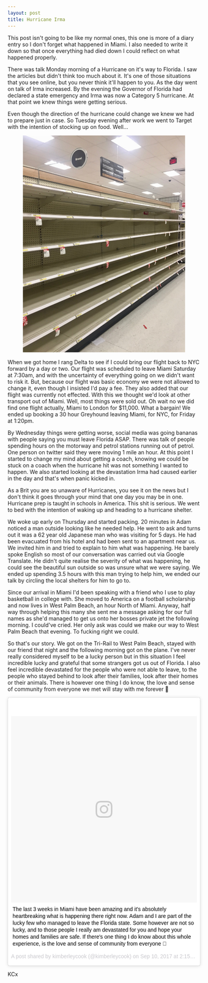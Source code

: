 ```yaml
---
layout: post
title: Hurricane Irma
---
```


This post isn't going to be like my normal ones, this one is more of a diary entry so I don't forget what happened in Miami. I also needed to write it down so that once everything had died down I could reflect on what happened properly.

There was talk Monday morning of a Hurricane on it's way to Florida. I saw the articles but didn't think too much about it. It's one of those situations that you see online, but you never think it'll happen to you. As the day went on talk of Irma increased. By the evening the Governor of Florida had declared a state emergency and Irma was now a Category 5 hurricane. At that point we knew things were getting serious.

Even though the direction of the hurricane could change we knew we had to prepare just in case. So Tuesday evening after work we went to Target with the intention of stocking up on food. Well...

<figure>
  <img src="/images/irma-empty-shelf-1.jpg" class="medium-image" alt="Target empty shelf">
</figure>

When we got home I rang Delta to see if I could bring our flight back to NYC forward by a day or two. Our flight was scheduled to leave Miami Saturday at 7:30am, and with the uncertainty of everything going on we didn't want to risk it. But, because our flight was basic economy we were not allowed to change it, even though I insisted I'd pay a fee. They also added that our flight was currently not effected. With this we thought we'd look at other transport out of Miami. Well, most things were sold out. Oh wait no we did find one flight actually, Miami to London for $11,000. What a bargain! We ended up booking a 30 hour Greyhound leaving Miami, for NYC, for Friday at 1:20pm.

By Wednesday things were getting worse, social media was going bananas with people saying you must leave Florida ASAP. There was talk of people spending hours on the motorway and petrol stations running out of petrol. One person on twitter said they were moving 1 mile an hour. At this point I started to change my mind about getting a coach, knowing we could be stuck on a coach when the hurricane hit was not something I wanted to happen. We also started looking at the devastation Irma had caused earlier in the day and that's when panic kicked in.

As a Brit you are so unaware of Hurricanes, you see it on the news but I don't think it goes through your mind that one day you may be in one. Hurricane prep is taught in schools in America. This shit is serious. We went to bed with the intention of waking up and heading to a hurricane shelter.

We woke up early on Thursday and started packing. 20 minutes in Adam noticed a man outside looking like he needed help. He went to ask and turns out it was a 62 year old Japanese man who was visiting for 5 days. He had been evacuated from his hotel and had been sent to an apartment near us. We invited him in and tried to explain to him what was happening. He barely spoke English so most of our conversation was carried out via Google Translate. He didn't quite realise the severity of what was happening, he could see the beautiful sun outside so was unsure what we were saying. We ended up spending 3.5 hours with this man trying to help him, we ended our talk by circling the local shelters for him to go to.

Since our arrival in Miami I'd been speaking with a friend who I use to play basketball in college with. She moved to America on a football scholarship and now lives in West Palm Beach, an hour North of Miami. Anyway, half way through helping this many she sent me a message asking for our full names as she'd managed to get us onto her bosses private jet the following morning. I could've cried. Her only ask was could we make our way to West Palm Beach that evening. To fucking right we could.

So that's our story. We got on the Tri-Rail to West Palm Beach, stayed with our friend that night and the following morning got on the plane. I've never really considered myself to be a lucky person but in this situation I feel incredible lucky and grateful that some strangers got us out of Florida. I also feel incredible devastated for the people who were not able to leave, to the people who stayed behind to look after their families, look after their homes or their animals. There is however one thing I do know, the love and sense of community from everyone we met will stay with me forever 💜

<div class="instagram-embed">
<blockquote class="instagram-media" data-instgrm-captioned data-instgrm-version="7" style=" background:#FFF; border:0; border-radius:3px; box-shadow:0 0 1px 0 rgba(0,0,0,0.5),0 1px 10px 0 rgba(0,0,0,0.15); margin: 1px; max-width:658px; padding:0; width:99.375%; width:-webkit-calc(100% - 2px); width:calc(100% - 2px);"><div style="padding:8px;"> <div style=" background:#F8F8F8; line-height:0; margin-top:40px; padding:50.0% 0; text-align:center; width:100%;"> <div style=" background:url(data:image/png;base64,iVBORw0KGgoAAAANSUhEUgAAACwAAAAsCAMAAAApWqozAAAABGdBTUEAALGPC/xhBQAAAAFzUkdCAK7OHOkAAAAMUExURczMzPf399fX1+bm5mzY9AMAAADiSURBVDjLvZXbEsMgCES5/P8/t9FuRVCRmU73JWlzosgSIIZURCjo/ad+EQJJB4Hv8BFt+IDpQoCx1wjOSBFhh2XssxEIYn3ulI/6MNReE07UIWJEv8UEOWDS88LY97kqyTliJKKtuYBbruAyVh5wOHiXmpi5we58Ek028czwyuQdLKPG1Bkb4NnM+VeAnfHqn1k4+GPT6uGQcvu2h2OVuIf/gWUFyy8OWEpdyZSa3aVCqpVoVvzZZ2VTnn2wU8qzVjDDetO90GSy9mVLqtgYSy231MxrY6I2gGqjrTY0L8fxCxfCBbhWrsYYAAAAAElFTkSuQmCC); display:block; height:44px; margin:0 auto -44px; position:relative; top:-22px; width:44px;"></div></div> <p style=" margin:8px 0 0 0; padding:0 4px;"> <a href="https://www.instagram.com/p/BY4BADglp7e/" style=" color:#000; font-family:Arial,sans-serif; font-size:14px; font-style:normal; font-weight:normal; line-height:17px; text-decoration:none; word-wrap:break-word;" target="_blank">The last 3 weeks in Miami have been amazing and it&#39;s absolutely heartbreaking what is happening there right now. Adam and I are part of the lucky few who managed to leave the Florida state. Some however are not so lucky, and to those people I really am devastated for you and hope your homes and families are safe. If there&#39;s one thing I do know about this whole experience, is the love and sense of community from everyone 💜</a></p> <p style=" color:#c9c8cd; font-family:Arial,sans-serif; font-size:14px; lineheight:17px; margin-bottom:0; margin-top:8px; overflow:hidden; padding:8px 0 7px; text-align:center; text-overflow:ellipsis; white-space:nowrap;">A post shared by kimberleycook (@kimberleycook) on <time style=" font-family:Arial,sans-serif; font-size:14px; line-height:17px;" datetime="2017-09-10T21:15:55+00:00">Sep 10, 2017 at 2:15pm PDT</time></p></div></blockquote>
<div>
<script async defer src="//platform.instagram.com/en_US/embeds.js"></script>

KCx
